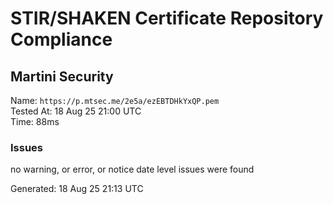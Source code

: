 # STIR/SHAKEN Certificate Repository Compliance

## Martini Security

Name: `https://p.mtsec.me/2e5a/ezEBTDHkYxQP.pem`\
Tested At: 18 Aug 25 21:00 UTC\
Time: 88ms

### Issues

no warning, or error, or notice date level issues were found

Generated: 18 Aug 25 21:13 UTC